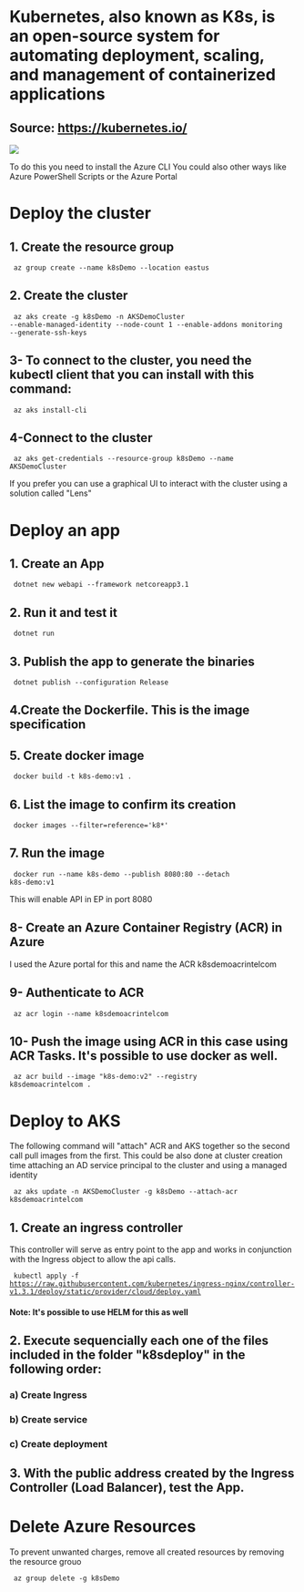 # Kubernetes, also known as K8s, is an open-source system for automating deployment, scaling, and management of containerized applications
## Source: https://kubernetes.io/

<img src="https://d33wubrfki0l68.cloudfront.net/2475489eaf20163ec0f54ddc1d92aa8d4c87c96b/e7c81/images/docs/components-of-kubernetes.svg" />

To do this you need to install the Azure CLI
You could also other ways like Azure PowerShell Scripts
or the Azure Portal

# Deploy the cluster

## 1. Create the resource group

<code> az group create --name k8sDemo --location eastus </code>

## 2. Create the cluster

<code> az aks create -g k8sDemo -n AKSDemoCluster --enable-managed-identity --node-count 1 --enable-addons monitoring --generate-ssh-keys </code>

## 3- To connect to the cluster, you need the kubectl client that you can install with this command:

<code> az aks install-cli </code>

## 4-Connect to the cluster

<code> az aks get-credentials --resource-group k8sDemo --name AKSDemoCluster </code>

If you prefer you can use a graphical UI to interact with the cluster
using a solution called "Lens"

# Deploy an app

## 1. Create an App

<code> dotnet new webapi --framework netcoreapp3.1 </code>

## 2. Run it and test it

<code> dotnet run </code>

## 3. Publish the app to generate the binaries

<code> dotnet publish --configuration Release </code>

## 4.Create the Dockerfile. This is the image specification

## 5. Create docker image

<code> docker build -t k8s-demo:v1 . </code>

## 6. List the image to confirm its creation

<code> docker images --filter=reference='k8\*' </code>

## 7. Run the image

<code> docker run --name k8s-demo --publish 8080:80 --detach k8s-demo:v1 </code>

This will enable API in EP in port 8080

## 8- Create an Azure Container Registry (ACR) in Azure

I used the Azure portal for this and name the ACR k8sdemoacrintelcom

## 9- Authenticate to ACR

<code> az acr login --name k8sdemoacrintelcom </code>

## 10- Push the image using ACR in this case using ACR Tasks. It's possible to use docker as well.

<code> az acr build --image "k8s-demo:v2" --registry k8sdemoacrintelcom . </code>

# Deploy to AKS

<p>
The following command will "attach" ACR and AKS together so the second call pull
images from the first. This could be also done at cluster creation time attaching
an AD service principal to the cluster and using a managed identity
</p>

<code> az aks update -n AKSDemoCluster -g k8sDemo --attach-acr k8sdemoacrintelcom </code>

## 1. Create an ingress controller

   <p>This controller will serve as entry point to the app
   and works in conjunction with the Ingress object to
   allow the api calls.
   </p>
   
<code> kubectl apply -f https://raw.githubusercontent.com/kubernetes/ingress-nginx/controller-v1.3.1/deploy/static/provider/cloud/deploy.yaml </code>

#### Note: It's possible to use HELM for this as well

## 2. Execute sequencially each one of the files included in the folder "k8sdeploy" in the following order:
### a) Create Ingress
### b) Create service
### c) Create deployment

## 3. With the public address created by the Ingress Controller (Load Balancer), test the App.

# Delete Azure Resources

<p>To prevent unwanted charges, remove all created resources by removing the resource grouo</p>

<code> az group delete -g k8sDemo </code>


